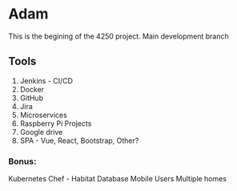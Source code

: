 # Adam
This is the begining of the 4250 project. Main development branch

## Tools
1. Jenkins - CI/CD
2. Docker
3. GitHub
4. Jira
5. Microservices
6. Raspberry Pi Projects
7. Google drive
8. SPA - Vue, React, Bootstrap, Other?

### Bonus:
Kubernetes
Chef - Habitat
Database
Mobile
Users
Multiple homes
